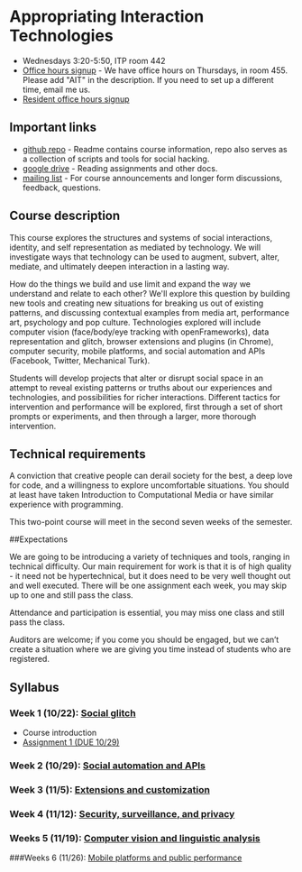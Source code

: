 # Appropriating Interaction Technologies

* Wednesdays 3:20-5:50, ITP room 442
* [Office hours signup](http://bit.ly/1hECzFK) - We have office hours on Thursdays, in room 455. Please add "AIT" in the description. If you need to set up a different time, email me us.
* [Resident office hours signup](https://itp.nyu.edu/inwiki/)


## Important links

* [github repo](https://github.com/lmccart/AppropriatingInteractionTechnologies) - Readme contains course information, repo also serves as a collection of scripts and tools for social hacking.
* [google drive](https://drive.google.com/folderview?id=0B9tyIRZ76JCdNzdlUHAtdlUtTFU&usp=sharing) - Reading assignments and other docs.
* [mailing list](http://groups.google.com/group/appropriating-interaction-technologies/) - For course announcements and longer form discussions, feedback, questions. 

## Course description

This course explores the structures and systems of social interactions, identity, and self representation as mediated by technology. We will investigate ways that technology can be used to augment, subvert, alter, mediate, and ultimately deepen interaction in a lasting way.

How do the things we build and use limit and expand the way we understand and relate to each other? We'll explore this question by building new tools and creating new situations for breaking us out of existing patterns, and discussing contextual examples from media art, performance art, psychology and pop culture. Technologies explored will include computer vision (face/body/eye tracking with openFrameworks), data representation and glitch, browser extensions and plugins (in Chrome), computer security, mobile platforms, and social automation and APIs (Facebook, Twitter, Mechanical Turk).

Students will develop projects that alter or disrupt social space in an attempt to reveal existing patterns or truths about our experiences and technologies, and possibilities for richer interactions. Different
tactics for intervention and performance will be explored, first through a set of short prompts or experiments, and then through a larger, more thorough intervention.

## Technical requirements

A conviction that creative people can derail society for the best, a deep love for code, and a willingness to explore uncomfortable situations. You should at least have taken Introduction to Computational Media or have similar experience with programming.

This two-point course will meet in the second seven weeks of the semester.

##Expectations

We are going to be introducing a variety of techniques and tools, ranging in technical difficulty. Our main requirement for work is that it is of high quality - it need not be hypertechnical, but it does need to be very well thought out and well executed. There will be one assignment each week, you may skip up to one and still pass the class.

Attendance and participation is essential, you may miss one class and still pass the class.

Auditors are welcome; if you come you should be engaged, but we can’t create a situation where we are giving you time instead of students who are registered.

## Syllabus

### Week 1 (10/22): [Social glitch](https://github.com/lmccart/AppropriatingInteractionTechnologies/wiki/Social-glitch)

* Course introduction
* [Assignment 1 (DUE 10/29)](https://github.com/lmccart/AppropriatingInteractionTechnologies/wiki/Fall-2014-Assignments#assignment-1-due-1029)


### Week 2 (10/29): [Social automation and APIs](https://github.com/lmccart/AppropriatingInteractionTechnologies/wiki/Social-automation-and-APIs)


### Week 3 (11/5): [Extensions and customization](https://github.com/lmccart/AppropriatingInteractionTechnologies/wiki/Extensions-and-customization)


### Week 4 (11/12): [Security, surveillance, and privacy](https://github.com/lmccart/AppropriatingInteractionTechnologies/wiki/Security,-surveillance,-and-privacy)


### Weeks 5 (11/19): [Computer vision and linguistic analysis](https://github.com/lmccart/AppropriatingInteractionTechnologies/wiki/Computer-vision-and-linguistic-analysis)


###Weeks 6 (11/26): [Mobile platforms and public performance](https://github.com/lmccart/AppropriatingInteractionTechnologies/wiki/Mobile-platforms-and-public-performance)


